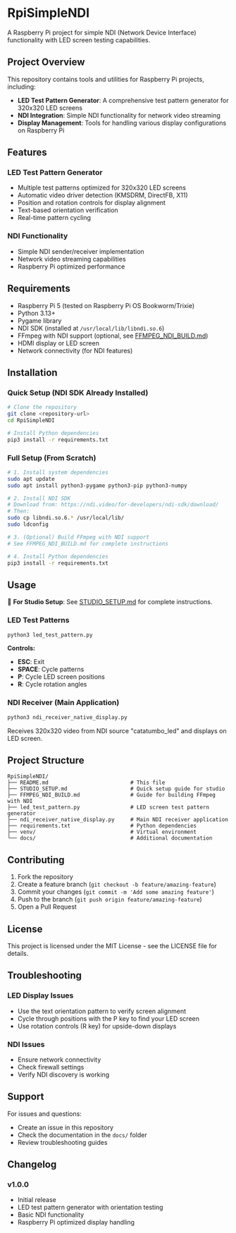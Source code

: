 # RpiSimpleNDI

A Raspberry Pi project for simple NDI (Network Device Interface) functionality with LED screen testing capabilities.

## Project Overview

This repository contains tools and utilities for Raspberry Pi projects, including:

- **LED Test Pattern Generator**: A comprehensive test pattern generator for 320x320 LED screens
- **NDI Integration**: Simple NDI functionality for network video streaming
- **Display Management**: Tools for handling various display configurations on Raspberry Pi

## Features

### LED Test Pattern Generator
- Multiple test patterns optimized for 320x320 LED screens
- Automatic video driver detection (KMSDRM, DirectFB, X11)
- Position and rotation controls for display alignment
- Text-based orientation verification
- Real-time pattern cycling

### NDI Functionality
- Simple NDI sender/receiver implementation
- Network video streaming capabilities
- Raspberry Pi optimized performance

## Requirements

- Raspberry Pi 5 (tested on Raspberry Pi OS Bookworm/Trixie)
- Python 3.13+
- Pygame library
- NDI SDK (installed at `/usr/local/lib/libndi.so.6`)
- FFmpeg with NDI support (optional, see [FFMPEG_NDI_BUILD.md](FFMPEG_NDI_BUILD.md))
- HDMI display or LED screen
- Network connectivity (for NDI features)

## Installation

### Quick Setup (NDI SDK Already Installed)

```bash
# Clone the repository
git clone <repository-url>
cd RpiSimpleNDI

# Install Python dependencies
pip3 install -r requirements.txt
```

### Full Setup (From Scratch)

```bash
# 1. Install system dependencies
sudo apt update
sudo apt install python3-pygame python3-pip python3-numpy

# 2. Install NDI SDK
# Download from: https://ndi.video/for-developers/ndi-sdk/download/
# Then:
sudo cp libndi.so.6.* /usr/local/lib/
sudo ldconfig

# 3. (Optional) Build FFmpeg with NDI support
# See FFMPEG_NDI_BUILD.md for complete instructions

# 4. Install Python dependencies
pip3 install -r requirements.txt
```

## Usage

🎯 **For Studio Setup**: See [STUDIO_SETUP.md](STUDIO_SETUP.md) for complete instructions.

### LED Test Patterns
```bash
python3 led_test_pattern.py
```

**Controls:**
- **ESC**: Exit
- **SPACE**: Cycle patterns
- **P**: Cycle LED screen positions
- **R**: Cycle rotation angles

### NDI Receiver (Main Application)
```bash
python3 ndi_receiver_native_display.py
```

Receives 320x320 video from NDI source "catatumbo_led" and displays on LED screen.

## Project Structure

```
RpiSimpleNDI/
├── README.md                          # This file
├── STUDIO_SETUP.md                    # Quick setup guide for studio
├── FFMPEG_NDI_BUILD.md                # Guide for building FFmpeg with NDI
├── led_test_pattern.py                # LED screen test pattern generator
├── ndi_receiver_native_display.py     # Main NDI receiver application
├── requirements.txt                   # Python dependencies
├── venv/                              # Virtual environment
└── docs/                              # Additional documentation
```

## Contributing

1. Fork the repository
2. Create a feature branch (`git checkout -b feature/amazing-feature`)
3. Commit your changes (`git commit -m 'Add some amazing feature'`)
4. Push to the branch (`git push origin feature/amazing-feature`)
5. Open a Pull Request

## License

This project is licensed under the MIT License - see the LICENSE file for details.

## Troubleshooting

### LED Display Issues
- Use the text orientation pattern to verify screen alignment
- Cycle through positions with the P key to find your LED screen
- Use rotation controls (R key) for upside-down displays

### NDI Issues
- Ensure network connectivity
- Check firewall settings
- Verify NDI discovery is working

## Support

For issues and questions:
- Create an issue in this repository
- Check the documentation in the `docs/` folder
- Review troubleshooting guides

## Changelog

### v1.0.0
- Initial release
- LED test pattern generator with orientation testing
- Basic NDI functionality
- Raspberry Pi optimized display handling
